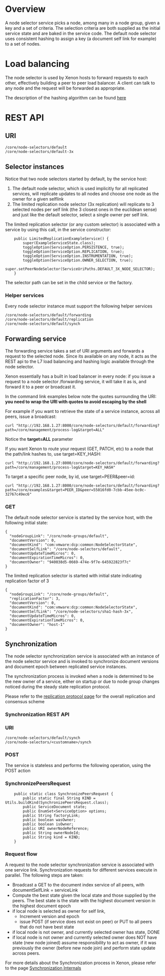 # Overview

A node selector service picks a node, among many in a node group, given a key and a set of criteria. The selection criteria are both supplied as the initial service state and are baked in the service code. The default node selector uses consistent hashing to assign a key (a document self link for example) to a set of nodes.

# Load balancing
The node selector is used by Xenon hosts to forward requests to each other, effectively building a peer to peer load balancer. A client can talk to any node and the request will be forwarded as appropriate.

The description of the hashing algorithm can be found [here](./leaderElectionAndReplicationDesignPage#leader-owner-selection-view-progression-reconfiguration)

# REST API

## URI

```
/core/node-selectors/default
/core/node-selectors/default-3x
```

## Selector instances

Notice that two node selectors started by default, by the service host:

 1. The default node selector, which is used implicitly for all replicated services, will replicate updates to all nodes and choose one node as the owner for a given selflink
 1. The limited replication node selector (3x replication) will replicate to 3 selected nodes per self link (the 3 closest ones in the euclidean sense) and just like the default selector, select a single owner per self link.

The limited replication selector (or any custom selector) is associated with a service by using this call, in the service constructor:

```
    public LimitedReplicationExampleService() {
        super(ExampleServiceState.class);
        toggleOption(ServiceOption.PERSISTENCE, true);
        toggleOption(ServiceOption.REPLICATION, true);
        toggleOption(ServiceOption.INSTRUMENTATION, true);
        toggleOption(ServiceOption.OWNER_SELECTION, true);
        super.setPeerNodeSelector(ServiceUriPaths.DEFAULT_3X_NODE_SELECTOR);
    }

```

The selector path can be set in the child service or the factory.

### Helper services

Every node selector instance must support the following helper services

```
/core/node-selectors/default/forwarding
/core/node-selectors/default/replication
/core/node-selectors/default/synch

```

## Forwarding service
The forwarding service takes a set of URI arguments and forwards a request to the selected node. Since its available on any node, it acts as the REST api to the L7 load balancing and hashing logic available through the node selector.

Xenon essentially has a built in load balancer in every node: if you issue a request to a node selector /forwarding service, it will take it as is, and forward it to a peer or broadcast it.

In the command link examples below note the quotes surrounding the URI: **you need to wrap the URI with quotes to avoid escaping by the shell**

For example if you want to retrieve the state of a service instance, across all peers, issue a broadcast:

```
curl "http://192.168.1.27:8000/core/node-selectors/default/forwarding?path=/core/management/process-log&target=ALL"
```
Notice the **target=ALL** parameter

If you want Xenon to route your request (GET, PATCH, etc) to a node that the path/link hashes to, use target=KEY_HASH:
```
curl "http://192.168.1.27:8000/core/node-selectors/default/forwarding?path=/core/management/process-log&target=KEY_HASH"
```

To target a specific peer node, by id, use target=PEER&peer=id:
```
curl "http://192.168.1.27:8000/core/node-selectors/default/forwarding?path=/core/examples&target=PEER_ID&peer=55016fd0-7cbb-45ee-bc0c-32767c49ec6"
```

### GET

The default node selector service is started by the service host, with the following initial state:

```
{
  "nodeGroupLink": "/core/node-groups/default",
  "documentVersion": 0,
  "documentKind": "com:vmware:dcp:common:NodeSelectorState",
  "documentSelfLink": "/core/node-selectors/default",
  "documentUpdateTimeMicros": 0,
  "documentExpirationTimeMicros": 0,
  "documentOwner": "940038d5-0669-474e-9f7e-645922823f7c"
}
```

The limited replication selector is started with initial state indicating replication factor of 3

```
{
  "nodeGroupLink": "/core/node-groups/default",
  "replicationFactor": 3,
  "documentVersion": 0,
  "documentKind": "com:vmware:dcp:common:NodeSelectorState",
  "documentSelfLink": "/core/node-selectors/sha1-hash-3x",
  "documentUpdateTimeMicros": 0,
  "documentExpirationTimeMicros": 0,
  "documentOwner": "host-1"
}
```

## Synchronization
The node selector synchronization service is associated with an instance of the node selector service
and is invoked to synchronize document versions and document epoch between replicated service instances.

The synchronization process is invoked when a node is determined to be the new owner of a service, 
either on startup or due to node group changes noticed during the steady state replication protocol.

Please refer to the [replication protocol page](./Leader-Election-And-Replication-Design) for the overall 
replication and consensus scheme

### Synchronization REST API

### URI
```
/core/node-selectors/default/synch
/core/node-selectors/<customname>/synch
```

### POST
The service is stateless and performs the following operation, using the POST action

### SynchronizePeersRequest

```
    public static class SynchronizePeersRequest {
        public static final String KIND = Utils.buildKind(SynchronizePeersRequest.class);
        public ServiceDocument state;
        public EnumSet<ServiceOption> options;
        public String factoryLink;
        public boolean wasOwner;
        public boolean isOwner;
        public URI ownerNodeReference;
        public String ownerNodeId;
        public String kind = KIND;
    }
```
### Request flow 

A request to the node selector synchronization service is associated with one service link. 
Synchronization requests for different services execute in parallel. The following steps are taken:

* Broadcast a GET to the document index service of all peers, with documentSelfLink = serviceLink
* Compute the best state given the local state and those supplied by the peers. The best state is the state with the highest document version in the highest document epoch
* if local node is selected as owner for self link, 
  * Increment version and epoch
  * issue POST (if service does not exist on peer) or PUT to all peers that do not have best state
* if local node is not owner, and currently selected owner has state, DONE
* if local node is not owner and currently selected owner does NOT have state (new node joined) assume responsibility to act as owner, if it was previously the owner (before new node join) and perform state update across peers.

For more details about the Synchronization process in Xenon, please refer to the page [Synchronization Internals](./Synchronization-Internals)

